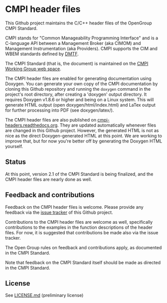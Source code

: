 CMPI header files
=================

This Github project maintains the C/C++ header files of the OpenGroup CMPI
Standard.

CMPI stands for "Common Manageability Programming Interface" and is a C-language
API between a Management Broker (aka CIMOM) and Management Instrumentation (aka
Providers). CMPI supports the CIM and WBEM standards defined by
[DMTF](http://www.dmtf.org).

The CMPI Standard (that is, the document) is maintained on the
[CMPI Working Group web space](https://wiki.opengroup.org/councils-wiki/doku.php?id=forums:enterprise_management:cmpi:start).

The CMPI header files are enabled for generating documentation using Doxygen.
You can generate your own copy of the CMPI documentation by cloning this Github
repository and running the `doxygen` command in the project's root directory,
after creating a 'doxygen' output directory. It requires Doxygen v1.8.6 or
higher and being on a Linux system. This will generate HTML output (open
doxygen/html/index.html) and LaTex output for further processing into PDF (see
doxygen/latex/).
 
The CMPI header files are also published on
[cmpi-headers.readthedocs.org](https://cmpi-headers.readthedocs.org/). They are
updated automatically whenever files are changed in this Github project.
However, the generated HTML is not as nice as the direct Doxygen-generated HTML
at this point. We are working to improve that, but for now you're better off by
generating the Doxygen HTML yourself.

Status
------

At this point, version 2.1 of the CMPI Standard is being finalized, and the
CMPI header files are nearly done as well.

Feedback and contributions
--------------------------

Feedback on the CMPI header files is welcome. Please provide any feedback via
the [issue tracker](https://github.com/cmpi-wg/cmpi-headers/issues) of this
Github project.

Contributions to the CMPI header files are welcome as well, specifically
contributions to the examples in the function descriptions of the header files.
For now, it is suggested that contributions be made also via the issue tracker.

The Open Group rules on feedback and contributions apply, as documented in the
CMPI Standard.

Note that feedback on the CMPI Standard itself should be made as directed in
the CMPI Standard.

License
-------

See [LICENSE.md](LICENSE.md) (preliminary license)
